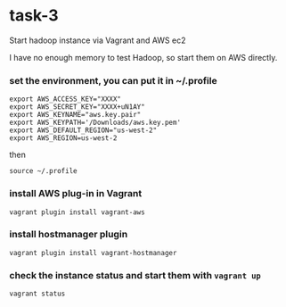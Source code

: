 # task-3
Start hadoop instance via Vagrant and AWS ec2

I have no enough memory to test Hadoop, so start them on AWS directly.

### set the environment, you can put it in ~/.profile

```
export AWS_ACCESS_KEY="XXXX"
export AWS_SECRET_KEY="XXXX+uN1AY"
export AWS_KEYNAME="aws.key.pair"
export AWS_KEYPATH='/Downloads/aws.key.pem'
export AWS_DEFAULT_REGION="us-west-2"
export AWS_REGION=us-west-2
```

then 

    source ~/.profile

### install AWS plug-in in Vagrant

    vagrant plugin install vagrant-aws


### install hostmanager plugin
 
    vagrant plugin install vagrant-hostmanager

### check the instance status and start them with `vagrant up`

    vagrant status
